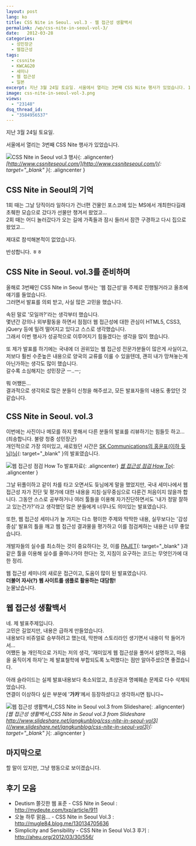 ```yaml
---
layout: post
lang: ko
title: CSS Nite in Seoul. vol.3 - 웹 접근성 생활백서
permalink: /wp/css-nite-in-seoul-vol-3/
date:   2012-03-28
categories:
  - 성민장군
  - 웹접근성
tags:
  - cssnite
  - KWCAG20
  - 세미나
  - 웹 접근성
  - 일본
excerpt: 지난 3월 24일 토요일. 서울에서 열리는 3번째 CSS Nite 행사가 있었습니다. 1회 때는 그날 당직이라 일하다가 건너편 건물인 포스코에 있는 MS에서 개최한다길래 초췌한 모습으로 갔다가 선물만 챙겨서 왔었고… 2회 때는 어디 놀러갔다가 오는 길에 가족들과 잠시 들러서 잠깐 구경하고 다시 집으로 왔었고… 제대로 참석해본적이 없었습니다. 반성합니다. 올해로 3번째인 CSS Nite in Seoul 행사는 ‘웹 접근성’을 주제로 진행될거라고 올초에 얘기를 들었습니다. 그러면서 발표를 의뢰 받고, 사실 많은 고민을 했습니다. 속된 말로 ‘모일까?’라는 생각부터 했습니다. 몇년간 강의나 외부활동을 하면서 점점더 웹 접근성에 대한 관심이 HTML5 [...]
image: css-nite-in-seoul-vol-3.png
views:
  - "23148"
dsq_thread_id:
  - "3584956537"
---
```


지난 3월 24일 토요일.
  
서울에서 열리는 3번째 CSS Nite 행사가 있었습니다.

![CSS Nite in Seoul vol.3 행사](/assets/img/2012/cssnite_1-470x1024.png){: .aligncenter}
*[http://www.cssniteseoul.com/](http://www.cssniteseoul.com/){: target="_blank" }*{: .aligncenter }

## CSS Nite in Seoul의 기억

1회 때는 그날 당직이라 일하다가 건너편 건물인 포스코에 있는 MS에서 개최한다길래 초췌한 모습으로 갔다가 선물만 챙겨서 왔었고...  
2회 때는 어디 놀러갔다가 오는 길에 가족들과 잠시 들러서 잠깐 구경하고 다시 집으로 왔었고...

제대로 참석해본적이 없었습니다.

반성합니다. ㅎㅎ

## CSS Nite in Seoul. vol.3를 준비하며

올해로 3번째인 CSS Nite in Seoul 행사는 '웹 접근성'을 주제로 진행될거라고 올초에 얘기를 들었습니다.  
그러면서 발표를 의뢰 받고, 사실 많은 고민을 했습니다.

속된 말로 '모일까?'라는 생각부터 했습니다.  
몇년간 강의나 외부활동을 하면서 점점더 웹 접근성에 대한 관심이 HTML5, CSS3, jQuery 등에 밀려 떨어지고 있다고 스스로 생각했습니다.  
그래서 이번 행사가 성공적으로 이루어지기 힘들겠다는 생각을 많이 했습니다.

또 제가 발표를 하기에는 국내에 더 권위있는 웹 접근성 전문가분들이 많은게 사실이고, 저보다 훨씬 수준높은 내용으로 양국의 교류를 이룰 수 있을텐데, 괜히 내가 망쳐놓는게 아닌가하는 생각도 많이 했습니다.  
갈수록 소심해지는 성민장군 ㅡ..ㅡ;

뭐 어쨌든...  
결과적으로 생각외로 많은 분들이 신청을 해주셨고, 모든 발표자들의 내용도 좋았던 것 같습니다.

## CSS Nite in Seoul. vol.3

이번에는 사진이나 메모를 하지 못해서 다른 분들의 발표를 리뷰하기는 힘들듯 하고... (죄송합니다. 불량 청중 성민장군)  
개인적으로 가장 의미있고, 새로웠던 시간은 [SK Communications의 홍윤표(이하 듓님)님](http://mydeute.com/){: target="_blank" }의 발표였습니다.

![웹 접근성 점검 How To 발표자료](/assets/img/2012/cssnite_2.png){: .aligncenter}
*[웹 접근성 점검 How To](http://mydeute.com/txp/article/911)*{: .aligncenter }

그날 뒤풀이하고 같이 차를 타고 오면서도 듓님에게 말을 했었지만, 국내 세미나에서 웹 접근성 자가 진단 및 평가에 대한 내용을 지침·실무중심으로 다룬건 처음이지 않을까 합니다. 그동안 스스로 공부하거나 여러 툴들을 이용해 자가진단하면서도 '내가 정말 잘하고 있는건가?'라고 생각했던 많은 분들에게 너무나도 의미있는 발표였습니다.
  
또한, 웹 접근성 세미나가 늘 가지는 다소 평이한 주제와 딱딱한 내용, 실무보다는 '감성중심' 발표의 틀을 깨고 웹 접근성 결과물을 평가하고 이를 점검케하는 내용은 너무 좋았습니다.

개발자들의 실수를 최소하는 것이 중요하다는 것, 이를 [PAJET](http://mydeute.com/was/pajet.html){: target="_blank" }과 같은 툴을 이용해 실수를 줄여나가야 한다는 것, 지침이 요구하는 코드는 무엇인가에 대한 정리.

웹 접근성 세미나의 새로운 접근이고, 도움이 많이 된 발표였습니다.  
**더불어 자사(?) 웹 사이트를 샘플로 활용하는 대담함!**  
눈물났습니다.

## 웹 접근성 생활백서

네. 제 발표주제입니다.  
고민은 길었지만, 내용은 급하게 만들었습니다.  
내용보다 비쥬얼로 승부하려고 했는데, 막판에 스토리라인 생기면서 내용이 막 들어가서...  
어쨌든 늘 개인적으로 가지는 저의 생각, '재미있게 웹 접근성을 풀어서 설명하고, 마음을 움직이게 하자'는 제 발표철학에 부합되도록 노력했다는 점만 알아주셨으면 좋겠습니다.

아래 슬라이드는 실제 발표내용보다 축소되었고, 초상권과 명예훼손 문제로 다수 삭제되었습니다.  
연결이 이상하다 싶은 부분에 '**가카**'께서 등장하셨다고 생각하시면 됩니다~

![웹 접근성 생활백서_CSS Nite in Seoul vol.3 from Slideshare](/assets/img/2012/css-nite-in-seoul-vol3-1-638.jpg){: .aligncenter}
*[웹 접근성 생활백서_CSS Nite in Seoul vol.3 from Slideshare  
http://www.slideshare.net/jangkunblog/css-nite-in-seoul-vol3](//www.slideshare.net/jangkunblog/css-nite-in-seoul-vol3){: target="_blank" }*{: .aligncenter }



## 마지막으로

할 말이 있지만, 그냥 행동으로 보이겠습니다.

## 후기 모음

  * Deutism 쫄깃한 웹 표준 - CSS Nite in Seoul : <http://mydeute.com/txp/article/911>
  * 오늘 하루 맑음... - CSS Nite in Seoul Vol.3 : <http://mugle84.blog.me/130134705636>
  * Simplicity and Sensibility - CSS Nite in Seoul Vol.3 후기 : <http://aheu.org/2012/03/30/556/>